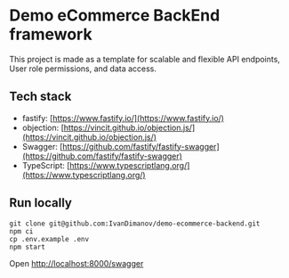 # Demo eCommerce BackEnd framework
This project is made as a template for scalable and flexible API endpoints, User role permissions, and data access.

## Tech stack
- fastify: [https://www.fastify.io/](https://www.fastify.io/)
- objection: [https://vincit.github.io/objection.js/](https://vincit.github.io/objection.js/)
- Swagger: [https://github.com/fastify/fastify-swagger](https://github.com/fastify/fastify-swagger)
- TypeScript: [https://www.typescriptlang.org/](https://www.typescriptlang.org/)

## Run locally
```
git clone git@github.com:IvanDimanov/demo-ecommerce-backend.git
npm ci
cp .env.example .env
npm start
```

Open [http://localhost:8000/swagger](http://localhost:8000/swagger)

